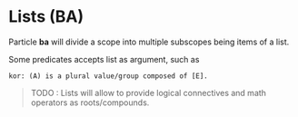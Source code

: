 # Lists (BA)

Particle **ba** will divide a scope into multiple subscopes being items
of a list.

Some predicates accepts list as argument, such as

```
kor: (A) is a plural value/group composed of [E].
```

> TODO : Lists will allow to provide logical connectives and math operators
> as roots/compounds.